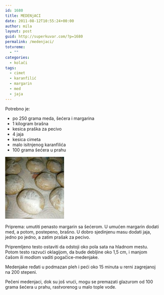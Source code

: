 ```yaml
---
id: 1680
title: MEDENjACI
date: 2011-08-12T10:55:24+00:00
author: mila
layout: post
guid: http://superkuvar.com/?p=1680
permalink: /medenjaci/
totvreme:
  - ""
categories:
  - kolači
tags:
  - cimet
  - karanfilić
  - margarin
  - med
  - jaja
---
```

Potrebno je:

  * po 250 grama meda, šećera i margarina
  * 1 kilogram brašna
  * kesica praška za pecivo
  * 4 jaja
  * kesica cimeta
  * malo isitnjenog karanfilića
  * 100 grama šećera u prahu

<img class="alignnone size-full wp-image-1687" title="belimedenjaci" src="/wp-content/uploads/2011/08/belimedenjaci-e1313146493221.jpg" alt="" width="190" height="200" /> 

Priprema: umutiti penasto margarin sa šećerom. U umućen margarin dodati med, a potom, postepeno, brašno. U dobro sjedinjenu masu dodati jaja, jedno po jedno, a zatim prašak za pecivo.

Pripremljeno testo ostaviti da odstoji oko pola sata na hladnom mestu. Potom testo razvući oklagijom, da bude debljine oko 1,5 cm, i manjom čašom ili modlom vaditi pogačice-medenjake.

Medenjake ređati u podmazan pleh i peći oko 15 minuta u rerni zagrejanoj na 200 stepeni.

Pečeni medenjaci, dok su još vrući, mogu se premazati glazurom od 100 grama šećera u prahu, rastvorenog u malo tople vode.